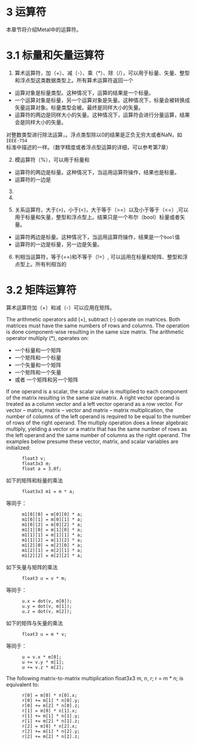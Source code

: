 # 3 运算符

本章节将介绍Metal中的运算符。

# 3.1 标量和矢量运算符

1. 算术运算符，加（+）、减（-）、乘（*）、除（/），可以用于标量、矢量、整型和浮点型这类数据类型上。所有算术运算符返回一个

* 运算对象是标量类型。这种情况下，运算的结果是一个标量。
* 一个运算对象是标量，另一个运算对象是矢量。这种情况下，标量会被转换成矢量运算对象。标量类型会被。最终是同样大小的矢量。
* 运算符的两边是同样大小的矢量。这种情况下，运算符会进行分量运算，结果会是同样大小的矢量。

对整数类型进行除法运算，。浮点类型除以0的结果是正负无穷大或者NaN，如`IEEE-754`标准中描述的一样。（数字精度或者浮点型运算的详细，可以参考第7章）

2. 模运算符（%），可以用于标量和

* 运算符的两边是标量。这种情况下，当运用运算符操作，结果也是标量。
* 运算符的一边是

3. 

4. 


5. 关系运算符，大于(>)，小于(<)，大于等于（>=）以及小于等于（<=）,可以用于标量和矢量，整型和浮点型上。结果只是一个布尔（bool）标量或者矢量。

* 运算符两边是标量。这种情况下，当运用运算符操作，结果是一个`bool`值
* 运算符的一边是标量，另一边是矢量。

6. 判相当运算符，等于(==)和不等于（!=）, 可以运用在标量和矩阵、整型和浮点型上。所有判相当的

# 3.2 矩阵运算符

算术运算符加（+）和减（-）可以应用在矩阵。

The arithmetic operators add (+), subtract (-) operate on matrices. Both matrices must have the same numbers of rows and columns. The operation is done component-wise resulting in the same size matrix. The arithmetic operator multiply (*), operates on:

* 一个标量和一个矩阵
* 一个矩阵和一个标量
* 一个矢量和一个矩阵
* 一个矩阵和一个矢量
* 或者 一个矩阵和另一个矩阵

If one operand is a scalar, the scalar value is multiplied to each component of the matrix resulting in the same size matrix. A right vector operand is treated as a column vector and a left vector operand as a row vector. For vector – matrix, matrix – vector and matrix – matrix multiplication, the number of columns of the left operand is required to be equal to the number of rows of the right operand. The multiply operation does a linear algebraic multiply, yielding a vector or a matrix that has the same number of rows as the left operand and the same number of columns as the right operand.
The examples below presume these vector, matrix, and scalar variables are initialized:

```metal
      float3 v;
      float3x3 m;
      float a = 3.0f;
```

如下的矩阵和标量的乘法

```metal
      float3x3 m1 = m * a;
```

等同于：

```metal
      m1[0][0] = m[0][0] * a;
      m1[0][1] = m[0][1] * a;
      m1[0][2] = m[0][2] * a;
      m1[1][0] = m[1][0] * a;
      m1[1][1] = m[1][1] * a;
      m1[1][2] = m[1][2] * a;
      m1[2][0] = m[2][0] * a;
      m1[2][1] = m[2][1] * a;
      m1[2][2] = m[2][2] * a;
```

如下矢量与矩阵的乘法

```metal
      float3 u = v * m;
```
等同于：

```metal
      u.x = dot(v, m[0]);
      u.y = dot(v, m[1]);
      u.z = dot(v, m[2]);
```

如下的矩阵与矢量的乘法

```metal
      float3 u = m * v;
```
等同于：

```metal
      u = v.x * m[0];
      u += v.y * m[1];
      u += v.z * m[2];
```

The following matrix-to-matrix multiplication
float3x3 m, n, r;  r = m * n;
is equivalent to:

```metal
      r[0] = m[0] * n[0].x;
      r[0] += m[1] * n[0].y;
      r[0] += m[2] * n[0].z;
      r[1] = m[0] * n[1].x;
      r[1] += m[1] * n[1].y;
      r[1] += m[2] * n[1].z;
      r[2] = m[0] * n[2].x;
      r[2] += m[1] * n[2].y;
      r[2] += m[2] * n[2].z;
```